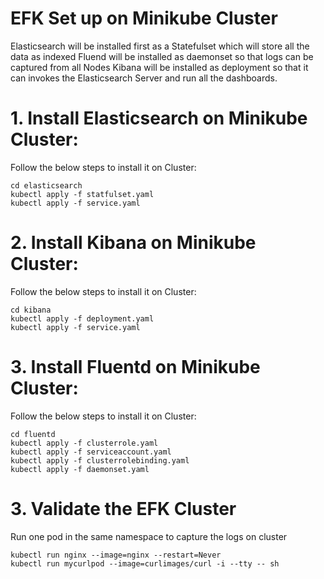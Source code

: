 
# EFK Set up on Minikube Cluster  

Elasticsearch will be installed first as a Statefulset which will store all the data as indexed
Fluend will be installed as daemonset so that logs can be captured from all Nodes
Kibana will be installed as deployment so that it can invokes the Elasticsearch Server and run all the dashboards.

# 1. Install Elasticsearch on Minikube Cluster:  

Follow the below steps to install it on Cluster:

    cd elasticsearch
    kubectl apply -f statfulset.yaml
    kubectl apply -f service.yaml

# 2. Install Kibana on Minikube Cluster:  

Follow the below steps to install it on Cluster:

    cd kibana
    kubectl apply -f deployment.yaml
    kubectl apply -f service.yaml

# 3. Install Fluentd on Minikube Cluster:  

Follow the below steps to install it on Cluster:

    cd fluentd
    kubectl apply -f clusterrole.yaml
    kubectl apply -f serviceaccount.yaml
    kubectl apply -f clusterrolebinding.yaml
    kubectl apply -f daemonset.yaml

# 3. Validate the EFK Cluster  
Run one pod in the same namespace to capture the logs on cluster  

    kubectl run nginx --image=nginx --restart=Never
    kubectl run mycurlpod --image=curlimages/curl -i --tty -- sh

